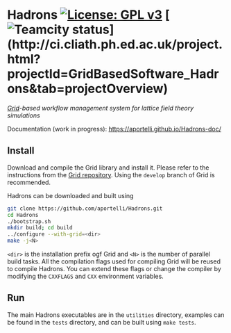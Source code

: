 # Hadrons [![License: GPL v3](https://img.shields.io/badge/License-GPLv2-blue.svg)](https://www.gnu.org/licenses/gpl-2.0) [![Teamcity status](http://ci.cliath.ph.ed.ac.uk/app/rest/builds/aggregated/strob:(buildType:(affectedProject(id:GridBasedSoftware_Hadrons)),branch:name:develop)/statusIcon.svg)](http://ci.cliath.ph.ed.ac.uk/project.html?projectId=GridBasedSoftware_Hadrons&tab=projectOverview)
_[Grid](https://github.com/paboyle/Grid)-based workflow management system for
lattice field theory simulations_

Documentation (work in progress): https://aportelli.github.io/Hadrons-doc/

## Install
Download and compile the Grid library and install it. Please refer to the
instructions from the [Grid repository](https://github.com/paboyle/Grid). Using
the `develop` branch of Grid is recommended.

Hadrons can be downloaded and built using

``` bash
git clone https://github.com/aportelli/Hadrons.git
cd Hadrons
./bootstrap.sh
mkdir build; cd build
../configure --with-grid=<dir>
make -j<N>
```
`<dir>` is the installation prefix ogf Grid and `<N>` is the number of parallel
build tasks. All the compilation flags used for compiling Grid will be reused to
compile Hadrons. You can extend these flags or change the compiler by modifying
the `CXXFLAGS` and `CXX` environment variables.

## Run
The main Hadrons executables are in the `utilities` directory, examples can be
found in the `tests` directory, and can be built using `make tests`.
